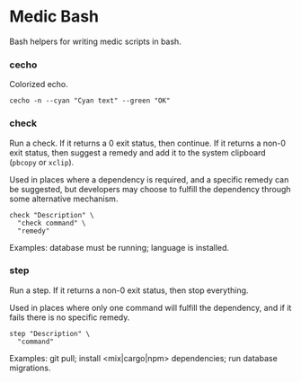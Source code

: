 # Medic Bash

Bash helpers for writing medic scripts in bash.

### cecho

Colorized echo.

```shell
cecho -n --cyan "Cyan text" --green "OK"
```

### check

Run a check. If it returns a 0 exit status, then continue. If it returns a non-0 exit
status, then suggest a remedy and add it to the system clipboard (`pbcopy` or `xclip`).

Used in places where a dependency is required, and a specific remedy can be suggested,
but developers may choose to fulfill the dependency through some alternative mechanism.

```shell
check "Description" \
  "check command" \
  "remedy"
```

Examples: database must be running; language is installed.

### step

Run a step. If it returns a non-0 exit status, then stop everything.

Used in places where only one command will fulfill the dependency, and if it fails
there is no specific remedy.

```shell
step "Description" \
  "command"
```

Examples: git pull; install <mix|cargo|npm> dependencies; run database migrations.

